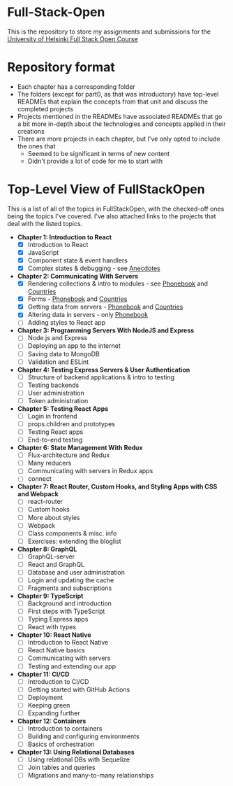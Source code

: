 # Full-Stack-Open

This is the repository to store my assignments and submissions for the [University of Helsinki Full Stack Open Course](https://fullstackopen.com/en/)

# Repository format
- Each chapter has a corresponding folder
- The folders (except for part0, as that was introductory) have top-level READMEs that explain the concepts from that unit and discuss the completed projects
- Projects mentioned in the READMEs have associated READMEs that go a bit more in-depth about the technologies and concepts applied in their creations
- There are more projects in each chapter, but I've only opted to include the ones that
    - Seemed to be significant in terms of new content
    - Didn't provide a lot of code for me to start with

# Top-Level View of FullStackOpen
This is a list of all of the topics in FullStackOpen, with the checked-off ones being the topics I've covered. I've also attached links to the projects that deal with the listed topics.

- **Chapter 1: Introduction to React**
    - [x] Introduction to React
    - [x] JavaScript
    - [x] Component state & event handlers
    - [x] Complex states & debugging - see [Anecdotes](https://github.com/arvindh-manian/full-stack-open/tree/main/part1/anecdotes)
- **Chapter 2: Communicating With Servers**
    - [x] Rendering collections & intro to modules - see [Phonebook](https://github.com/arvindh-manian/full-stack-open/tree/main/part2) and [Countries](https://github.com/arvindh-manian/full-stack-open/tree/main/part2/countries)
    - [x] Forms - [Phonebook](https://github.com/arvindh-manian/full-stack-open/tree/main/part2) and [Countries](https://github.com/arvindh-manian/full-stack-open/tree/main/part2/countries)
    - [x] Getting data from servers - [Phonebook](https://github.com/arvindh-manian/full-stack-open/tree/main/part2) and [Countries](https://github.com/arvindh-manian/full-stack-open/tree/main/part2/countries)
    - [x] Altering data in servers - only [Phonebook](https://github.com/arvindh-manian/full-stack-open/tree/main/part2)
    - [ ] Adding styles to React app
- **Chapter 3: Programming Servers With NodeJS and Express**
    - [ ] Node.js and Express
    - [ ] Deploying an app to the internet
    - [ ] Saving data to MongoDB
    - [ ] Validation and ESLint
- **Chapter 4: Testing Express Servers & User Authentication**
    - [ ] Structure of backend applications & intro to testing
    - [ ] Testing backends
    - [ ] User administration
    - [ ] Token administration
- **Chapter 5: Testing React Apps**
    - [ ] Login in frontend
    - [ ] props.children and prototypes
    - [ ] Testing React apps
    - [ ] End-to-end testing
- **Chapter 6: State Management With Redux**
    - [ ] Flux-architecture and Redux
    - [ ] Many reducers
    - [ ] Communicating with servers in Redux apps
    - [ ] connect
- **Chapter 7: React Router, Custom Hooks, and Styling Apps with CSS and Webpack**
    - [ ] react-router
    - [ ] Custom hooks
    - [ ] More about styles
    - [ ] Webpack
    - [ ] Class components & misc. info
    - [ ] Exercises: extending the bloglist
- **Chapter 8: GraphQL**
    - [ ] GraphQL-server
    - [ ] React and GraphQL
    - [ ] Database and user administration
    - [ ] Login and updating the cache
    - [ ] Fragments and subscriptions
- **Chapter 9: TypeScript**
    - [ ] Background and introduction
    - [ ] First steps with TypeScript
    - [ ] Typing Express apps
    - [ ] React with types
- **Chapter 10: React Native**
    - [ ] Introduction to React Native
    - [ ] React Native basics
    - [ ] Communicating with servers
    - [ ] Testing and extending our app
- **Chapter 11: CI/CD**
    - [ ] Introduction to CI/CD
    - [ ] Getting started with GitHub Actions
    - [ ] Deployment
    - [ ] Keeping green
    - [ ] Expanding further
- **Chapter 12: Containers**
    - [ ] Introduction to containers
    - [ ] Building and configuring environments
    - [ ] Basics of orchestration
- **Chapter 13: Using Relational Databases**
    - [ ] Using relational DBs with Sequelize
    - [ ] Join tables and queries
    - [ ] Migrations and many-to-many relationships